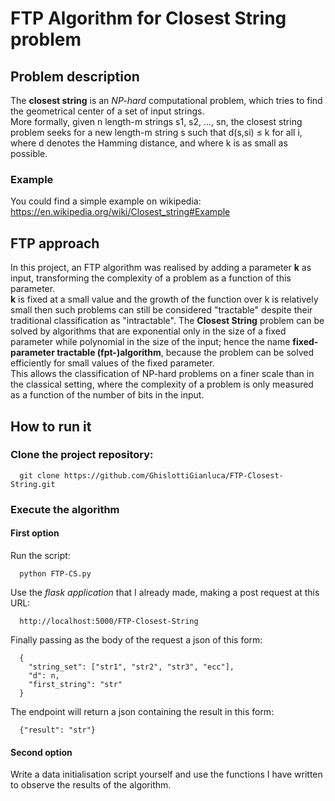 # FTP Algorithm for Closest String problem

## Problem description
The **closest string** is an *NP-hard* computational problem, which tries to find the geometrical center of a set of input strings.<br>
More formally, given n length-m strings s1, s2, ..., sn, the closest string problem seeks for a new length-m string s such that d(s,si) ≤ k for all i, where d denotes the Hamming distance, and where k is as small as possible.<br>

### Example
You could find a simple example on wikipedia: https://en.wikipedia.org/wiki/Closest_string#Example


## FTP approach
In this project, an FTP algorithm was realised by adding a parameter **k** as input, transforming the complexity of a problem as a function of this parameter.<br>
**k** is fixed at a small value and the growth of the function over k is relatively small then such problems can still be considered "tractable" despite their traditional classification as "intractable". The **Closest String** problem can be solved by algorithms that are exponential only in the size of a fixed parameter while polynomial in the size of the input; hence the name **fixed-parameter tractable (fpt-)algorithm**, because the problem can be solved efficiently for small values of the fixed parameter.<br>
This allows the classification of NP-hard problems on a finer scale than in the classical setting, where the complexity of a problem is only measured as a function of the number of bits in the input.<br>

## How to run it
### Clone the project repository:
      git clone https://github.com/GhislottiGianluca/FTP-Closest-String.git

### Execute the algorithm
#### First option
Run the script:

      python FTP-CS.py

Use the *flask application* that I already made, making a post request at this URL:

      http://localhost:5000/FTP-Closest-String
      
Finally passing as the body of the request a json of this form:

      {
        "string_set": ["str1", "str2", "str3", "ecc"],
        "d": n,
        "first_string": "str"
      }
      
The endpoint will return a json containing the result in this form:

      {"result": "str"}
      
#### Second option
Write a data initialisation script yourself and use the functions I have written to observe the results of the algorithm.
